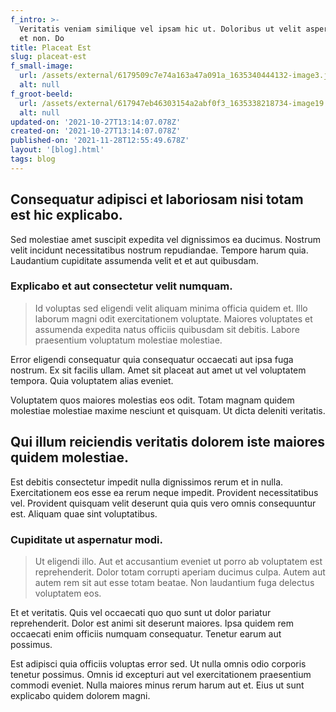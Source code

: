 ```yaml
---
f_intro: >-
  Veritatis veniam similique vel ipsam hic ut. Doloribus ut velit aspernatur ut
  et non. Do
title: Placeat Est
slug: placeat-est
f_small-image:
  url: /assets/external/6179509c7e74a163a47a091a_1635340444132-image3.jpg
  alt: null
f_groot-beeld:
  url: /assets/external/617947eb46303154a2abf0f3_1635338218734-image19.jpg
  alt: null
updated-on: '2021-10-27T13:14:07.078Z'
created-on: '2021-10-27T13:14:07.078Z'
published-on: '2021-11-28T12:55:49.678Z'
layout: '[blog].html'
tags: blog
---
```


Consequatur adipisci et laboriosam nisi totam est hic explicabo.
----------------------------------------------------------------

Sed molestiae amet suscipit expedita vel dignissimos ea ducimus. Nostrum velit incidunt necessitatibus nostrum repudiandae. Tempore harum quia. Laudantium cupiditate assumenda velit et et aut quibusdam.

### Explicabo et aut consectetur velit numquam.

> Id voluptas sed eligendi velit aliquam minima officia quidem et. Illo laborum magni odit exercitationem voluptate. Maiores voluptates et assumenda expedita natus officiis quibusdam sit debitis. Labore praesentium voluptatum molestiae molestiae.

Error eligendi consequatur quia consequatur occaecati aut ipsa fuga nostrum. Ex sit facilis ullam. Amet sit placeat aut amet ut vel voluptatem tempora. Quia voluptatem alias eveniet.

Voluptatem quos maiores molestias eos odit. Totam magnam quidem molestiae molestiae maxime nesciunt et quisquam. Ut dicta deleniti veritatis.

Qui illum reiciendis veritatis dolorem iste maiores quidem molestiae.
---------------------------------------------------------------------

Est debitis consectetur impedit nulla dignissimos rerum et in nulla. Exercitationem eos esse ea rerum neque impedit. Provident necessitatibus vel. Provident quisquam velit deserunt quia quis vero omnis consequuntur est. Aliquam quae sint voluptatibus.

### Cupiditate ut aspernatur modi.

> Ut eligendi illo. Aut et accusantium eveniet ut porro ab voluptatem est reprehenderit. Dolor totam corrupti aperiam ducimus culpa. Autem aut autem rem sit aut esse totam beatae. Non laudantium fuga delectus voluptatem eos.

Et et veritatis. Quis vel occaecati quo quo sunt ut dolor pariatur reprehenderit. Dolor est animi sit deserunt maiores. Ipsa quidem rem occaecati enim officiis numquam consequatur. Tenetur earum aut possimus.

Est adipisci quia officiis voluptas error sed. Ut nulla omnis odio corporis tenetur possimus. Omnis id excepturi aut vel exercitationem praesentium commodi eveniet. Nulla maiores minus rerum harum aut et. Eius ut sunt explicabo quidem dolorem magni.

